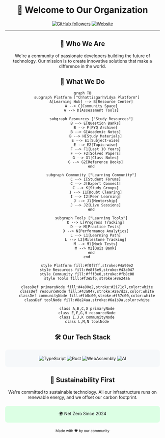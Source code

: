 <div align="center">
  
# 🚀 Welcome to Our Organization
  
[![GitHub followers](https://img.shields.io/github/followers/your-org?style=social)](https://github.com/chhattisgarhvidya)
[![Website](https://img.shields.io/badge/Website-Visit%20Us-blue)](https://chhattisgarhvidya.org)

---

## 🌟 Who We Are

We're a community of passionate developers building the future of technology. Our mission is to create innovative solutions that make a difference in the world.

## 💫 What We Do

```mermaid
graph TB
    subgraph Platform ["ChhattisgarhVidya Platform"]
        A[Learning Hub] --> B[Resource Center]
        A --> C[Community Space]
        A --> D[Assessment Tools]
        
        subgraph Resources ["Study Resources"]
            B --> E[Question Banks]
            B --> F[PYQ Archive]
            B --> G[Academic Notes]
            B --> H[Study Materials]
            E --> E1[Subject-wise]
            E --> E2[Topic-wise]
            F --> F1[Last 10 Years]
            F --> F2[Solved Papers]
            G --> G1[Class Notes]
            G --> G2[Reference Books]
        end

        subgraph Community ["Learning Community"]
            C --> I[Student Forums]
            C --> J[Expert Connect]
            C --> K[Study Groups]
            I --> I1[Doubt Clearing]
            I --> I2[Peer Learning]
            J --> J1[Mentorship]
            J --> J2[Live Sessions]
        end

        subgraph Tools ["Learning Tools"]
            D --> L[Progress Tracking]
            D --> M[Practice Tests]
            D --> N[Performance Analytics]
            L --> L1[Learning Path]
            L --> L2[Milestone Tracking]
            M --> M1[Mock Tests]
            M --> M2[Quiz Bank]
        end
    end

    style Platform fill:#f0f7ff,stroke:#4a90e2
    style Resources fill:#e8f5e9,stroke:#43a047
    style Community fill:#fff3e0,stroke:#fb8c00
    style Tools fill:#f3e5f5,stroke:#8e24aa
    
    classDef primaryNode fill:#4a90e2,stroke:#2171c7,color:white
    classDef resourceNode fill:#43a047,stroke:#2e7d32,color:white
    classDef communityNode fill:#fb8c00,stroke:#f57c00,color:white
    classDef toolNode fill:#8e24aa,stroke:#6a1b9a,color:white
    
    class A,B,C,D primaryNode
    class E,F,G,H resourceNode
    class I,J,K communityNode
    class L,M,N toolNode
```

## 🛠️ Our Tech Stack

<div style="background-color: #f6f8fa; padding: 20px; border-radius: 10px; margin: 20px 0;">
  <img src="https://img.shields.io/badge/TypeScript-007ACC?style=for-the-badge&logo=typescript&logoColor=white" alt="TypeScript" />
  <img src="https://img.shields.io/badge/Rust-000000?style=for-the-badge&logo=rust&logoColor=white" alt="Rust" />
  <img src="https://img.shields.io/badge/WebAssembly-654FF0?style=for-the-badge&logo=webassembly&logoColor=white" alt="WebAssembly" />
  <img src="https://img.shields.io/badge/AI-FF6B6B?style=for-the-badge&logo=openai&logoColor=white" alt="AI" />
</div>


## 🌱 Sustainability First

We're committed to sustainable technology. All our infrastructure runs on renewable energy, and we offset our carbon footprint.

<div style="background-color: #dcffe4; padding: 15px; border-radius: 8px; margin: 20px 0;">
  🌍 Net Zero Since 2024
</div>



<sub>Made with ❤️ by our community</sub>

</div>
